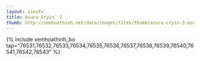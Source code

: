 ```yaml
---
layout: sieutv
title: Asura Cryin` 2
thumb: http://xemhoathinh.net/data/images/films/thumb/asura-cryin-2-asura-cryin-2-2009.jpg
---
```

{% include xemhoathinh_bo tap="76531,76532,76533,76534,76535,76536,76537,76538,76539,76540,76541,76542,76543" %} 
